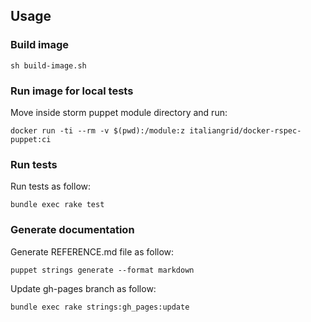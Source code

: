 ## Usage

### Build image

```
sh build-image.sh
```

### Run image for local tests

Move inside storm puppet module directory and run:

```
docker run -ti --rm -v $(pwd):/module:z italiangrid/docker-rspec-puppet:ci
```

### Run tests

Run tests as follow:

```
bundle exec rake test
```

### Generate documentation

Generate REFERENCE.md file as follow:

```
puppet strings generate --format markdown
```

Update gh-pages branch as follow:

```
bundle exec rake strings:gh_pages:update
```